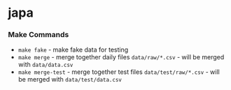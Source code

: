 # japa

### Make Commands

- `make fake` - make fake data for testing
- `make merge` - merge together daily files `data/raw/*.csv` - will be merged with `data/data.csv`
- `make merge-test` - merge together test files `data/test/raw/*.csv` - will be merged with `data/test/data.csv`